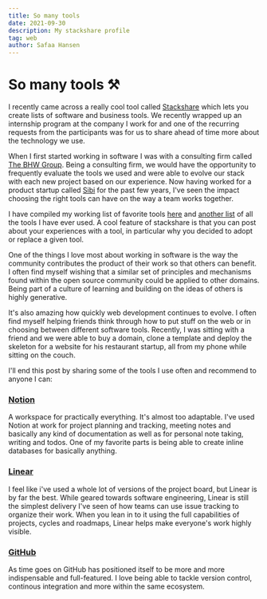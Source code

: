 ```yaml
---
title: So many tools
date: 2021-09-30
description: My stackshare profile
tag: web
author: Safaa Hansen
---
```


# So many tools ⚒

I recently came across a really cool tool called [Stackshare](https://stackshare.io) which lets you create lists of software and business tools. We recently wrapped up an internship program at the company I work for and one of the recurring requests from the participants was for us to share ahead of time more about the technology we use.

When I first started working in software I was with a consulting firm called [The BHW Group](http://thebhwgroup.com). Being a consulting firm, we would have the opportunity to frequently evaluate the tools we used and were able to evolve our stack with each new project based on our experience. Now having worked for a product startup called [Sibi](https://sibipro.com) for the past few years, I've seen the impact choosing the right tools can have on the way a team works together.

I have compiled my working list of favorite tools [here](https://stackshare.io/safaaleigh/hearted) and [another list](https://stackshare.io/safaaleigh/everythingiveeverused) of all the tools I have ever used. A cool feature of stackshare is that you can post about your experiences with a tool, in particular why you decided to adopt or replace a given tool.

One of the things I love most about working in software is the way the community contributes the product of their work so that others can benefit. I often find myself wishing that a similar set of principles and mechanisms found within the open source community could be applied to other domains. Being part of a culture of learning and building on the ideas of others is highly generative.

It's also amazing how quickly web development continues to evolve. I often find myself helping friends think through how to put stuff on the web or in choosing between different software tools. Recently, I was sitting with a friend and we were able to buy a domain, clone a template and deploy the skeleton for a website for his restaurant startup, all from my phone while sitting on the couch.

I'll end this post by sharing some of the tools I use often and recommend to anyone I can:

### [Notion](http://notion.so)

A workspace for practically everything. It's almost too adaptable. I've used Notion at work for project planning and tracking, meeting notes and basically any kind of documentation as well as for personal note taking, writing and todos. One of my favorite parts is being able to create inline databases for basically anything.

### [Linear](https://linear.app)

I feel like i've used a whole lot of versions of the project board, but Linear is by far the best. While geared towards software engineering, Linear is still the simplest delivery I've seen of how teams can use issue tracking to organize their work. When you lean in to it using the full capabilities of projects, cycles and roadmaps, Linear helps make everyone's work highly visible.

### [GitHub](http://github.com/)

As time goes on GitHub has positioned itself to be more and more indispensable and full-featured. I love being able to tackle version control, continous integration and more within the same ecosystem.
